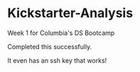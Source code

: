 # Kickstarter-Analysis
Week 1 for Columbia's DS Bootcamp

Completed this successfully. 

It even has an ssh key that works! 